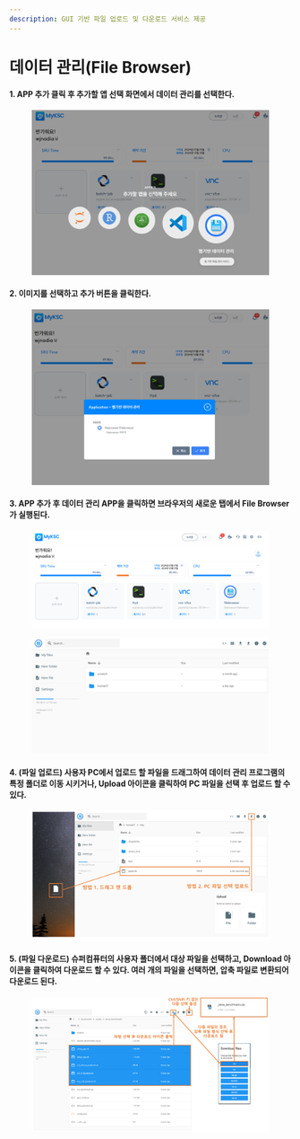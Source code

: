 ```yaml
---
description: GUI 기반 파일 업로드 및 다운로드 서비스 제공
---
```


# 데이터 관리(File Browser)

#### 1. APP 추가 클릭 후 추가할 앱 선택 화면에서 데이터 관리를 선택한다.

<figure><img src="../.gitbook/assets/file_browser-1.PNG" alt=""><figcaption></figcaption></figure>

#### 2. 이미지를 선택하고 추가 버튼을 클릭한다.

<figure><img src="../.gitbook/assets/file_browser-2.PNG" alt=""><figcaption></figcaption></figure>

#### 3. APP 추가 후 데이터 관리 APP을 클릭하면 브라우저의 새로운 탭에서 File Browser가  실행된다.

<figure><img src="../.gitbook/assets/file_browser-3 (1).PNG" alt=""><figcaption></figcaption></figure>

<figure><img src="../.gitbook/assets/file_browser-4 (2).PNG" alt=""><figcaption></figcaption></figure>

#### 4. (파일  업로드) 사용자 PC에서 업로드 할 파일을 드래그하여 데이터 관리 프로그램의 특정 폴더로 이동 시키거나, Upload 아이콘을 클릭하여 PC 파일을 선택  후 업로드 할 수 있다.

<figure><img src="../.gitbook/assets/file_browser-5.PNG" alt=""><figcaption></figcaption></figure>

#### 5. (파일 다운로드) 슈퍼컴퓨터의  사용자 폴더에서 대상 파일을 선택하고, Download 아이콘을 클릭하여 다운로드 할 수 있다.  여러 개의 파일을 선택하면, 압축 파일로 변환되어 다운로드 된다.&#x20;

<figure><img src="../.gitbook/assets/file_browser-6.PNG" alt=""><figcaption></figcaption></figure>

